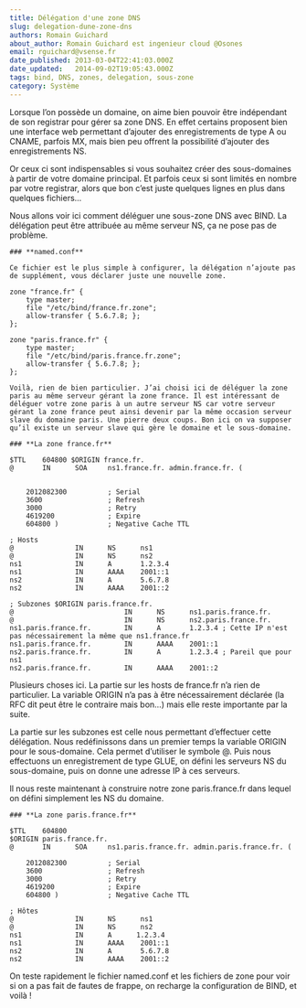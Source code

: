 ```yaml
---
title: Délégation d'une zone DNS
slug: delegation-dune-zone-dns
authors: Romain Guichard
about_author: Romain Guichard est ingenieur cloud @Osones
email: rguichard@vsense.fr
date_published: 2013-03-04T22:41:03.000Z
date_updated:   2014-09-02T19:05:43.000Z
tags: bind, DNS, zones, delegation, sous-zone
category: Système
---
```



Lorsque l’on possède un domaine, on aime bien pouvoir être indépendant de son registrar pour gérer sa zone DNS. En effet certains proposent bien une interface web permettant d’ajouter des enregistrements de type A ou CNAME, parfois MX, mais bien peu offrent la possibilité d’ajouter des enregistrements NS.

Or ceux ci sont indispensables si vous souhaitez créer des sous-domaines à partir de votre domaine principal. Et parfois ceux si sont limités en nombre par votre registrar, alors que bon c’est juste quelques lignes en plus dans quelques fichiers…

Nous allons voir ici comment déléguer une sous-zone DNS avec BIND. La délégation peut être attribuée au même serveur NS, ça ne pose pas de problème.
```
### **named.conf**

Ce fichier est le plus simple à configurer, la délégation n’ajoute pas de supplément, vous déclarer juste une nouvelle zone.

zone "france.fr" {        
    type master;        
    file "/etc/bind/france.fr.zone";        
    allow-transfer { 5.6.7.8; };
};

zone "paris.france.fr" {        
    type master;        
    file "/etc/bind/paris.france.fr.zone";        
    allow-transfer { 5.6.7.8; };
};

Voilà, rien de bien particulier. J’ai choisi ici de déléguer la zone paris au même serveur gérant la zone france. Il est intéressant de déléguer votre zone paris à un autre serveur NS car votre serveur gérant la zone france peut ainsi devenir par la même occasion serveur slave du domaine paris. Une pierre deux coups. Bon ici on va supposer qu’il existe un serveur slave qui gère le domaine et le sous-domaine.
```

```
### **La zone france.fr**

$TTL    604800 $ORIGIN france.fr.
@       IN      SOA     ns1.france.fr. admin.france.fr. (                     

    2012082300          ; Serial
    3600                ; Refresh
    3000                ; Retry
    4619200             ; Expire                         
    604800 )            ; Negative Cache TTL

; Hosts
@               IN      NS      ns1
@               IN      NS      ns2
ns1             IN      A       1.2.3.4
ns1             IN      AAAA    2001::1
ns2             IN      A       5.6.7.8
ns2             IN      AAAA    2001::2

; Subzones $ORIGIN paris.france.fr.
@                           IN      NS      ns1.paris.france.fr.
@                           IN      NS      ns2.paris.france.fr.
ns1.paris.france.fr.        IN      A       1.2.3.4 ; Cette IP n'est pas nécessairement la même que ns1.france.fr
ns1.paris.france.fr.        IN      AAAA    2001::1
ns2.paris.france.fr.        IN      A       1.2.3.4 ; Pareil que pour ns1
ns2.paris.france.fr.        IN      AAAA    2001::2
```

Plusieurs choses ici. La partie sur les hosts de france.fr n’a rien de particulier. La variable ORIGIN n’a pas à être nécessairement déclarée (la RFC dit peut être le contraire mais bon…) mais elle reste importante par la suite.

La partie sur les subzones est celle nous permettant d’effectuer cette délégation. Nous redéfinissons dans un premier temps la variable ORIGIN pour le sous-domaine. Cela permet d’utiliser le symbole @. Puis nous effectuons un enregistrement de type GLUE, on défini les serveurs NS du sous-domaine, puis on donne une adresse IP à ces serveurs.

Il nous reste maintenant à construire notre zone paris.france.fr dans lequel on défini simplement les NS du domaine.

```
### **La zone paris.france.fr**

$TTL    604800
$ORIGIN paris.france.fr.
@       IN      SOA     ns1.paris.france.fr. admin.paris.france.fr. (                     
    2012082300          ; Serial                           
    3600                ; Refresh                           
    3000                ; Retry                        
    4619200             ; Expire                         
    604800 )            ; Negative Cache TTL

; Hôtes
@               IN      NS      ns1
@               IN      NS      ns2
ns1             IN      A      1.2.3.4
ns1             IN      AAAA    2001::1
ns2             IN      A       5.6.7.8
ns2             IN      AAAA    2001::2
```

On teste rapidement le fichier named.conf et les fichiers de zone pour voir si on a pas fait de fautes de frappe, on recharge la configuration de BIND, et voilà !

